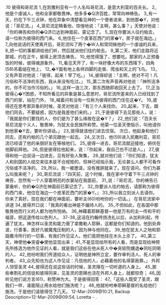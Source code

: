 .10 
彼得和哥尼流 
1_在凯撒利亚有一个人名叫哥尼流，是意大利营的百夫长。 2_他是个虔诚人，他和全家都敬畏神。他多多�Q济百姓，常常向神祷告。 3_有一天，约在下午三点钟，他在异象中清楚看见神的一个使者进来，到他那�Y，对他说：「哥尼流。」 4_哥尼流定睛看他，惊惶地说：「主啊，甚么事？」天使对他说：「你的祷告和你的�Q济已达到神面前，蒙记念了。 5_现在你要派人往约帕去，请一位称为彼得的西门来。 6_他住在一个皮革匠西门的家�Y，房子就在海边。」 7_向他说话的天使离开后，哥尼流叫了两个�W人和常伺候他的一个虔诚的兵来， 8_把一切的事都讲给他们听，然后就派他们往约帕去。 
9_第二天，他们走路将近那城，约在正午，彼得上房顶去祷告。 10_他觉得饿了，想要吃。那家的人正预备饭的时候，彼得魂游象外， 11_看见天开了，有一块好像大布的东西降下，四角(58)吊着缒在地上， 12_�Y面有地上各样四脚的走兽、爬虫和天上的飞鸟。 13_又有声音对他说：「彼得，起来！宰了吃。」 14_彼得却说：「主啊，绝对不可！凡污俗和不洁净的东西，我从来没有吃过。」 15_第二次有声音再对他说：「神所洁净的，你不可当作污俗的。」 16_这样一连三次，那东西随即收回天上去了。 
17_正当彼得心�Y困惑，不知所看见的异象是甚么意思时，哥尼流所差来的人已经找到了西门的家，站在门外， 18_喊着问有没有一位称为彼得的西门住在这�Y。 19_彼得还在思考那异象的时候，圣灵对他说：「有三个人来找你。 20_起来，下去，跟他们同去，不要疑惑，因为是我差他们来的。」 21_于是彼得下去见那些人，说：「我就是你们要找的人，你们是为了甚么缘故在这�Y？」 22_他们说：「百夫长哥尼流是个义人，敬畏神，为犹太全民族所称赞。他蒙一位圣天使指示，叫他请你到他家�Y去，要听你讲话。」 23_彼得就请他们进去住宿。 
次日，他起身和他们同去，还有约帕的几个弟兄跟他一起去。 24_又次日，他(59)进入凯撒利亚，哥尼流已经请了他的亲朋好友在等候他们。 25_彼得一进去，哥尼流就迎接他，俯伏在他脚前拜他。 26_但是彼得拉他起来，说：「你起来，我自己也不过是人。」 27_彼得和他一边说话一边进去，见有好些人聚集， 28_就对他们说：「你们知道，犹太人和别国的人结交来往本是不合规矩的，但神已经指示我，无论甚么人都不可看作污俗或不洁净的。 29_所以，我一被邀请，没有推辞就来了。现在请问，你们为甚么叫我来呢？」 30_哥尼流说：「四天前，这个时候，我在家中守着下午三点钟的祷告，忽然有一个人穿着明亮的衣裳站在我面前， 31_说：『哥尼流，你的祷告已蒙垂听，你的�Q济在神面前已蒙记念了。 32_你要派人往约帕去，请那称为彼得的西门来，他住在海边一个皮革匠西门的家�Y。』 33_所以我立刻派人去请你。你来了真好。现在我们都在神面前，要听主(60)吩咐你的一切话。」 
在哥尼流家中讲道 
34_彼得开口说：「我真的看出神是不偏待人的。 35_不但如此，在各国中那敬畏他而行义的人都为他所悦纳。 36_神藉着耶稣基督―他是万有的主―传和平的福音，把这道传给以色列人。 37-38_这话在约翰传扬洗礼以后，从加利利起，传遍了犹太。神怎样以圣灵和能力膏了拿撒勒人耶稣，这都是你们知道的。他到处奔波，行善事，医好凡被魔鬼压制的人，因为神与他同在。 39_他在犹太人之地和耶路撒冷所行的一切事，有我们作见证人。他们竟把他挂在木头上杀了。 40_第三天，神使他�突睿�使他显现出来； 41_不是显现给所有的人看，而是显现给神预先所拣选为他作见证的人看，就是我们这些在他从死人中�突钜院蠛退�同吃同喝的人。 42_他吩咐我们传道给众人，证明他是神所立定，要作审判活人、死人的审判者。 43_众先知也为这人作见证：凡信他的人，必藉着他的名得蒙赦罪。」 
外邦人领受圣灵 
44_彼得还在说这些话的时候，圣灵降在一切听道的人身上。 45_那些奉割礼的信徒和彼得同来，见圣灵的恩赐也浇在外邦人身上，就都惊奇； 46_因听见他们说方言(61)，称赞神为大。于是彼得回答： 47_「这些人既受了圣灵，跟我们一样，谁能阻止用水给他们施洗呢？」 48_他就吩咐奉耶稣基督的名给他们施洗。于是他们请彼得住了几天。 
12-Mar-2009@10:21, Backup Description=12-Mar-2009@09:54, Loretta - 
.